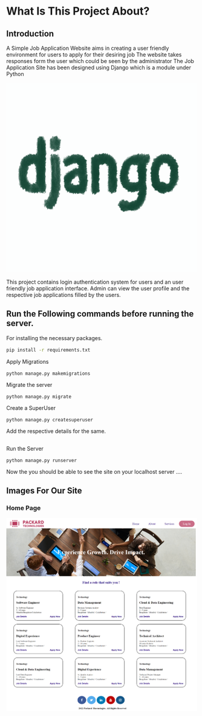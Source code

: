 # What Is This Project About?

## Introduction 

A Simple Job Application Website aims in creating a user friendly environment for users to apply for their desiring job 
The website takes responses form the user which could be seen by the administrator 
The Job Application Site has been designed using Django which is a module under Python

<!-- ![](readme-images/django.gif) -->
<img src="readme-images/django.gif" width="1000" height="500"/>

This project contains login authentication system for users and an user friendly job application interface.
Admin can view the user profile and the respective job applications filled by the users.


## Run the Following commands before running the server.

For installing the necessary packages.
```bash
pip install -r requirements.txt
```

Apply Migrations

```
python manage.py makemigrations
```
Migrate the server 
```
python manage.py migrate
```
Create a SuperUser 
```
python manage.py createsuperuser
```
Add the respective details for the same.
##
Run the Server 
```
python manage.py runserver
```

Now the you should be able to see the site on your localhost server .... 

## Images For Our Site

### Home Page

<img src="readme-images/home.png" />


